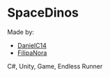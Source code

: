 # SpaceDinos

Made by:
* [DanielC14](https://github.com/DanielC14)
* [FilipaNora](https://github.com/FilipaNora)

C#, Unity, Game, Endless Runner
